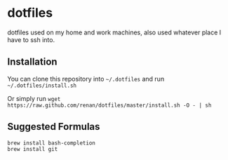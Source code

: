 dotfiles
========

dotfiles used on my home and work machines, also used whatever place I have to ssh into.

Installation
------------

You can clone this repository into `~/.dotfiles` and run `~/.dotfiles/install.sh`

Or simply run `wget https://raw.github.com/renan/dotfiles/master/install.sh -O - | sh`


Suggested Formulas
------------------

```shell
brew install bash-completion
brew install git
```